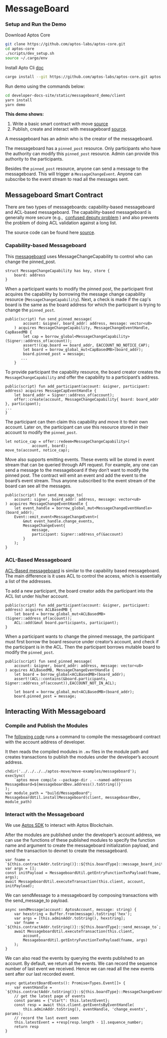 # MessageBoard

### Setup and Run the Demo

Download Aptos Core

```bash
git clone https://github.com/aptos-labs/aptos-core.git
cd aptos-core
./scripts/dev_setup.sh
source ~/.cargo/env
```

Install Apto Cli [doc](https://github.com/aptos-labs/aptos-core/tree/main/crates/aptos)

```bash
cargo install --git https://github.com/aptos-labs/aptos-core.git aptos
```

Run demo using the commands below: 

```bash
cd developer-docs-site/static/messageboard_demo/client
yarn install
yarn demo
```

**This demo shows:**

1. Write a basic smart contract with move [source](https://github.com/aptos-labs/aptos-core/tree/main/aptos-move/move-examples/messageboard)
2. Publish, create and interact with messageboard [source](https://github.com/aptos-labs/aptos-core/tree/main/developer-docs-site/static/messageboard_demo/client).

A messageboard has an admin who is the creator of the messageboard.

The messageboard has a `pinned_post` resource. Only participants who have the authority can modify this `pinned_post` resource. Admin can provide this authority to the participants.

Besides the `pinned_post` resource, anyone can send a message to the messageboard. This will trigger a `MessageChangeEvent`. Anyone can subscribe to the event stream to read all the messages sent.

## Messageboard Smart Contract

There are two types of messageboards: capability-based messageboard and ACL-based messageboard. The capability-based messageboard is generally more secure (e.g.,  [confused deputy problem](https://en.wikipedia.org/wiki/Confused_deputy_problem) ) and also prevents the problem of doing ACL validation against a long list.

The source code can be found here [source](https://github.com/aptos-labs/aptos-core/tree/main/aptos-move/move-examples/messageboard).

### Capability-based Messageboard

This [messageboard](https://github.com/aptos-labs/aptos-core/blob/main/aptos-move/move-examples/messageboard/sources/CAPMessageBoard.move) uses MessageChangeCapability to control who can change the pinned_post.

```tsx
struct MessageChangeCapability has key, store {
    board: address
}
```

When a participant wants to modify the pinned post, the participant first acquires the capability by borrowing the message change capability resource (`MessageChangeCapability`). Next, a check is made if the cap's board is the same as the board address for which the participant is trying to change the `pinned_post`.
```tsx
public(script) fun send_pinned_message(
        account: &signer, board_addr: address, message: vector<u8>
    ) acquires MessageChangeCapability, MessageChangeEventHandle, CapBasedMB {
        let cap = borrow_global<MessageChangeCapability>(Signer::address_of(account));
        assert!(cap.board == board_addr, EACCOUNT_NO_NOTICE_CAP);
        let board = borrow_global_mut<CapBasedMB>(board_addr);
        board.pinned_post = message;
       ...
    }
```

To provide participant the capability resource, the board creator creates the `MessageChangeCapability` and offer the capability to a participant’s address. 

```tsx
public(script) fun add_participant(account: &signer, participant: address) acquires MessageCapEventHandle {
    let board_addr = Signer::address_of(account);
    offer::create(account, MessageChangeCapability{ board: board_addr }, participant);
...
}
```

The participant can then claim this capability and move it to their own account. Later on, the participant can use this resource stored in their account to modify the `pinned_post`.
```tsx
let notice_cap = offer::redeem<MessageChangeCapability>(
            account, board);
move_to(account, notice_cap);
```

Move also supports emitting events. These events will be stored in event stream that can be queried through API request. For example, any one can send a message to the messageboard if they don’t want to modify the pinned post. The contract will emit an event and add the event to the board’s event stream. Thus anyone subscribed to the event stream of the board can see all the messages.
```tsx
public(script) fun send_message_to(
    account: signer, board_addr: address, message: vector<u8>
) acquires MessageChangeEventHandle {
    let event_handle = borrow_global_mut<MessageChangeEventHandle>(board_addr);
    Event::emit_event<MessageChangeEvent>(
        &mut event_handle.change_events,
        MessageChangeEvent{
            message,
            participant: Signer::address_of(&account)
        }
    );
}
```

### ACL-Based Messageboard

[ACL-Based messageboard](https://github.com/aptos-labs/aptos-core/blob/main/aptos-move/move-examples/messageboard/sources/ACLMessageBoard.move) is similar to the capability based messageboard. The main difference is it uses ACL to control the access, which is essentially a list of the addresses. 

To add a new participant, the board creator adds the participant into the ACL list under his/her account. 

```tsx
public(script) fun add_participant(account: &signer, participant: address) acquires ACLBasedMB {
    let board = borrow_global_mut<ACLBasedMB>(Signer::address_of(account));
    ACL::add(&mut board.participants, participant);
}
```

When a participant wants to change the pinned message, the participant must first borrow the board resource under creator’s account, and check if the participant is in the ACL. Then the participant borrows mutable board to modify the `pinned_post`.
```tsx
public(script) fun send_pinned_message(
    account: &signer, board_addr: address, message: vector<u8>
) acquires ACLBasedMB, MessageChangeEventHandle {
    let board = borrow_global<ACLBasedMB>(board_addr);
    assert!(ACL::contains(&board.participants, Signer::address_of(account)),EACCOUNT_NOT_IN_ACL);

    let board = borrow_global_mut<ACLBasedMB>(board_addr);
    board.pinned_post = message;
```

## Interacting With Messageboard

### **Compile and Publish the Modules**

The [following code](https://github.com/aptos-labs/aptos-core/blob/main/developer-docs-site/static/messageboard_demo/client/index.ts) runs a command to compile the messageboard contract with the account address of developer. 

It then reads the compiled modules in `.mv` files in the module path and creates transactions to publish the modules under the developer’s account address.

```tsx
chdir('../../../../aptos-move/move-examples/messageboard');
execSync(
    `aptos move compile --package-dir . --named-addresses MessageBoard=${messageboardDev.address().toString()}`
);
var module_path = "build/MessageBoard";
MessageboardUtil.installMessageboard(client, messageboardDev, module_path)
```

### **Interact with the Messageboard**

We use [Aptos SDK](https://github.com/aptos-labs/aptos-core/tree/main/ecosystem/typescript/sdk) to interact with Aptos Blockchain. 

After the modules are published under the developer’s account address, we can use the functions of these published modules to specify the function name and argument to create the messageboard initialization payload, and send the transaction to devnet to create the messageboard.
```tsx
var fname = `${this.contractAddr.toString()}::${this.boardType}::message_board_init`;
var args = [];
const initPayload = MessageboardUtil.getEntryFunctionTxnPayload(fname, args);
await MessageboardUtil.executeTransaction(this.client, account, initPayload);
```

We can sendMessage to a messageboard by composing transactions with the send_message_to payload.

```tsx
async sendMessage(account: AptosAccount, message: string) {
    var hexstring = Buffer.from(message).toString('hex');
    var args = [this.adminAddr.toString(), hexstring];
    var fname = `${this.contractAddr.toString()}::${this.boardType}::send_message_to`;
    await MessageboardUtil.executeTransaction(this.client,
        account,
        MessageboardUtil.getEntryFunctionTxnPayload(fname, args)
    );
}
```

We can also read the events by querying the events published to an account. By default, we return all the events. We can record the sequence number of last event we received. Hence we can read all the new events sent after our last recorded event.
```tsx
async getLatestBoardEvents(): Promise<Types.Event[]> {
    var eventHandle = `${this.contractAddr.toString()}::${this.boardType}::MessageChangeEventHandle`;
    // get the latest page of events
    const params = {"start": this.latestEvent};
    const resp = await this.client.getEventsByEventHandle(
        this.adminAddr.toString(), eventHandle, 'change_events', params);
    // record the last event seen
    this.latestEvent = +resp[resp.length - 1].sequence_number;
    return resp
}
```